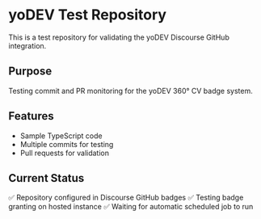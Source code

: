 # yoDEV Test Repository

This is a test repository for validating the yoDEV Discourse GitHub integration.

## Purpose

Testing commit and PR monitoring for the yoDEV 360° CV badge system.

## Features

- Sample TypeScript code
- Multiple commits for testing
- Pull requests for validation

## Current Status

✅ Repository configured in Discourse GitHub badges
✅ Testing badge granting on hosted instance
✅ Waiting for automatic scheduled job to run
